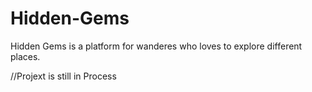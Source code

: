 # Hidden-Gems

Hidden Gems is a platform for wanderes who loves to explore different places.

//Projext is still in Process
